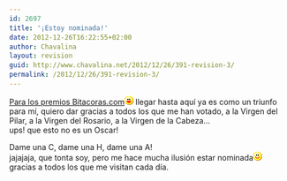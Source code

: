 ```yaml
---
id: 2697
title: '¡Estoy nominada!'
date: 2012-12-26T16:22:55+02:00
author: Chavalina
layout: revision
guid: http://www.chavalina.net/2012/12/26/391-revision-3/
permalink: /2012/12/26/391-revision-3/
---
```

<a href="http://www.bitacoras.com/noticias/archivos/finalistas_a_los_premios_2004_de_bitacorascom.php" target="_blank">Para los premios Bitacoras.com</a>![emo](/imagenes/emoticonos/risa.gif) llegar hasta aquí ya es como un triunfo para mí, quiero dar gracias a todos los que me han votado, a la Virgen del Pilar, a la Virgen del Rosario, a la Virgen de la Cabeza…  
ups! que esto no es un Oscar!

Dame una C, dame una H, dame una A!  
jajajaja, que tonta soy, pero me hace mucha ilusión estar nominada![emo](/imagenes/emoticonos/sonrisa.gif) gracias a todos los que me visitan cada día.